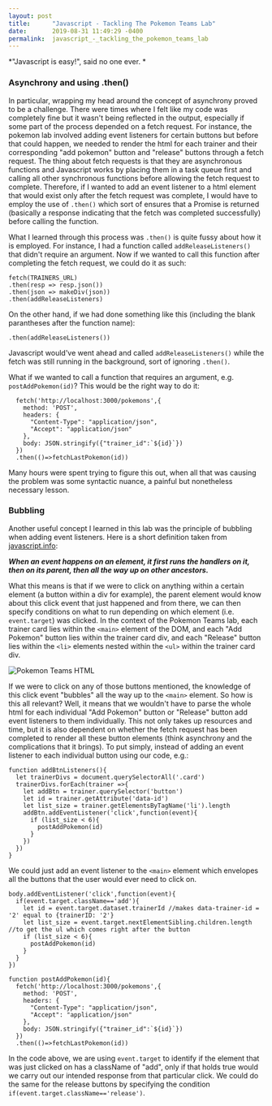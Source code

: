 ```yaml
---
layout: post
title:      "Javascript - Tackling The Pokemon Teams Lab"
date:       2019-08-31 11:49:29 -0400
permalink:  javascript_-_tackling_the_pokemon_teams_lab
---
```



*"Javascript is easy!", said no one ever. *

### Asynchrony and using .then()

In particular, wrapping my head around the concept of asynchrony proved to be a challenge. There were times where I felt like my code was completely fine but it wasn't being reflected in the output, especially if some part of the process depended on a fetch request. For instance, the pokemon lab involved adding event listeners for certain buttons but before that could happen, we needed to render the html for each trainer and their corresponding "add pokemon" button and "release" buttons through a fetch request. The thing about fetch requests is that they are asynchronous functions and Javascript works by placing them in a task queue first and calling all other synchronous functions before allowing the fetch request to complete. Therefore, if I wanted to add an event listener to a html element that would exist only after the fetch request was complete, I would have to employ the use of `.then()` which sort of ensures that a Promise is returned (basically a response indicating that the fetch was completed successfully) before calling the function. 

What I learned through this process was `.then()` is quite fussy about how it is employed. For instance, I had a function called `addReleaseListeners()` that didn't require an argument. Now if we wanted to call this function after completing the fetch request, we could do it as such: 

```
fetch(TRAINERS_URL)
.then(resp => resp.json())
.then(json => makeDiv(json))
.then(addReleaseListeners)
```

On the other hand, if we had done something like this (including the blank parantheses after the function name): 

```
.then(addReleaseListeners())
```

Javascript would've went ahead and called `addReleaseListeners()` while the fetch was still running in the background, sort of ignoring `.then()`. 

What if we wanted to call a function that requires an argument, e.g. `postAddPokemon(id)`? This would be the right way to do it: 

```
  fetch('http://localhost:3000/pokemons',{
    method: 'POST',
    headers: {
      "Content-Type": "application/json",
      "Accept": "application/json"
    },
    body: JSON.stringify({"trainer_id":`${id}`})
  })
  .then(()=>fetchLastPokemon(id)) 
```

Many hours were spent trying to figure this out, when all that was causing the problem was some syntactic nuance, a painful but nonetheless necessary lesson. 

### Bubbling
Another useful concept I learned in this lab was the principle of bubbling when adding event listeners. Here is a short definition taken from [javascript.info](https://javascript.info/bubbling-and-capturing):

***When an event happens on an element, it first runs the handlers on it, then on its parent, then all the way up on other ancestors.***

What this means is that if we were to click on anything within a certain element (a button within a div for example), the parent element would know about this click event that just happened and from there, we can then specify conditions on what to run depending on which element (i.e. `event.target`) was clicked. In the context of the Pokemon Teams lab, each trainer card lies within the `<main>` element of the DOM, and each "Add Pokemon" button lies within the trainer card div, and each "Release" button lies within the `<li>` elements nested within the `<ul>` within the trainer card div. 

![Pokemon Teams HTML](https://i.imgur.com/VmIgJEo.png)

If we were to click on any of those buttons mentioned, the knowledge of this click event "bubbles" all the way up to the `<main>` element. So how is this all relevant? Well, it means that we wouldn't have to parse the whole html for each individual "Add Pokemon" button or "Release" button add event listeners to them individually. This not only takes up resources and time, but it is also dependent on whether the fetch request has been completed to render all these button elements (think asynchrony and the complications that it brings). To put simply, instead of adding an event listener to each individual button using our code, e.g.:

```
function addBtnListeners(){
  let trainerDivs = document.querySelectorAll('.card')
  trainerDivs.forEach(trainer =>{
    let addBtn = trainer.querySelector('button')
    let id = trainer.getAttribute('data-id')
    let list_size = trainer.getElementsByTagName('li').length
    addBtn.addEventListener('click',function(event){
      if (list_size < 6){
        postAddPokemon(id)
      }
    })
  })
}
```

We could just add an event listener to the `<main>` element which envelopes all the buttons that the user would ever need to click on. 

```
body.addEventListener('click',function(event){
  if(event.target.className=='add'){
    let id = event.target.dataset.trainerId //makes data-trainer-id = '2' equal to {trainerID: '2'}
    let list_size = event.target.nextElementSibling.children.length //to get the ul which comes right after the button
    if (list_size < 6){
      postAddPokemon(id)
    }
  }
})

function postAddPokemon(id){
  fetch('http://localhost:3000/pokemons',{
    method: 'POST',
    headers: {
      "Content-Type": "application/json",
      "Accept": "application/json"
    },
    body: JSON.stringify({"trainer_id":`${id}`})
  })
  .then(()=>fetchLastPokemon(id))
```

In the code above, we are using `event.target` to identify if the element that was just clicked on has a className of "add", only if that holds true would we carry out our intended response from that particular click. We could do the same for the release buttons by specifying the condition `if(event.target.className=='release')`. 


